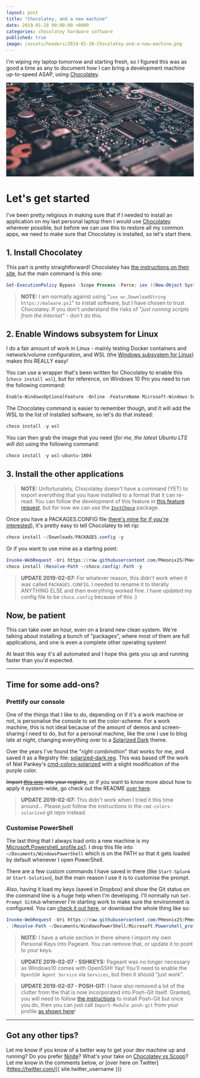 ```yaml
---
layout: post
title: "Chocolatey, and a new machine"
date: 2019-01-28 00:00:00 +0000
categories: chocolatey hardware software
published: true
image: /assets/headers/2019-01-28-Chocolatey-and-a-new-machine.png
---
```


I'm wiping my laptop tomorrow and starting fresh, so I figured this was as good a time as any to document how I can bring a development machine up-to-speed ASAP, using [Chocolatey](https://chocolatey.org/).

<!--description-->
![2019-01-28-Chocolatey-and-a-new-machine](/assets/headers/2019-01-28-Chocolatey-and-a-new-machine.png)

# Let's get started

I've been pretty religious in making sure that if I needed to install an application on my last personal laptop then I would use [Chocolatey](https://chocolatey.org/) wherever possible, but before we can use this to restore all my common apps, we need to make sure that Chocolatey is installed, so let's start there.

## 1. Install Chocolatey

This part is pretty straightforward! Chocolatey has [the instructions on their site](https://chocolatey.org/docs/installation#install-with-powershellexe), but the main command is this one:

```powershell
Set-ExecutionPolicy Bypass -Scope Process -Force; iex ((New-Object System.Net.WebClient).DownloadString('https://chocolatey.org/install.ps1'))
```

> **NOTE:** I am normally against using "`iex wc.DownloadString https://malware.ps1`" to install software, but I have chosen to trust Chocolatey.
> If you don't understand the risks of _"just running scripts from the Internet"_ - don't do this.

## 2. Enable Windows subsystem for Linux

I do a fair amount of work in Linux - mainly testing Docker containers and network/volume configuration, and WSL (the [Windows subsystem for Linux](https://docs.microsoft.com/en-us/windows/wsl/about)) makes this REALLY easy!

You can use a wrapper that's been written for Chocolatey to enable this (`choco install wsl`), but for reference, on Windows 10 Pro you need to run the following command:

```powershell
Enable-WindowsOptionalFeature -Online -FeatureName Microsoft-Windows-Subsystem-Linux
```

The Chocolatey command is easier to remember though, and it will add the WSL to the list of installed software, so let's do that instead:

```powershell
choco install -y wsl
```

You can then grab the image that you need (_for me, the latest Ubuntu LTS will do_) using the following command:

```powershell
choco install -y wsl-ubuntu-1804
```

## 3. Install the other applications

> **NOTE:** Unfortunately, Chocolatey doesn't have a command (YET) to export everything that you have installed to a format that it can re-read. You can follow the development of this feature in [this feature request](https://github.com/chocolatey/choco/issues/357), but for now we can use the [`InstChoco`](https://chocolatey.org/packages/instchoco) package.

Once you have a PACKAGES.CONFIG file ([here's mine for if you're interested](/assets/choco.config)), it's pretty easy to tell Chocolatey to let rip:

```powershell
choco install ~/Downloads/PACKAGES.config -y
```

Or if you want to use mine as a starting point:

```powershell
Invoke-WebRequest -Uri https://raw.githubusercontent.com/PHeonix25/PHeonix25.github.io/master/assets/choco.config -OutFile ~/choco.config;
choco install (Resolve-Path ~/choco.config).Path -y
```

> **UPDATE 2019-02-07:** For whatever reason, this didn't work when it was called `PACKAGES.CONFIG`. I needed to rename it to literally ANYTHING ELSE and then everything worked fine. I have updated my config file to be `choco.config` because of this :)

## Now, be patient

This can take over an hour, even on a brand new clean system. We're talking about installing a bunch of "packages", where most of them are full applications, and one is even a complete other operating system!

At least this way it's all automated and I hope this gets you up and running faster than you'd expected.

---

## Time for some add-ons?

### Prettify our console

One of the things that I like to do, depending on if it's a work machine or not, is personalise the console to set the color-scheme.
For a work machine, this is not ideal because of the amount of demos and screen-sharing I need to do, but for a personal machine, like the one I use to blog late at night, changing everything over to a [Solarized Dark](https://ethanschoonover.com/solarized/) theme.

Over the years I've found the "_right combination_" that works for me, and saved it as a Registry file: [solarized-dark.reg](/assets/solarized-dark.reg).
This was based off the work of Niel Pankey's [cmd-colors-solarized](https://github.com/neilpa/cmd-colors-solarized) with a slight modification of the purple color.

~~Import [this one](https://raw.githubusercontent.com/PHeonix25/PHeonix25.github.io/master/assets/solarized-dark.reg) into your registry~~, or if you want to know more about how to apply it system-wide, go check out the README [over here](https://github.com/neilpa/cmd-colors-solarized).

> **UPDATE 2019-02-07:** This didn't work when I tried it this time around... Please just follow the instructions in the `cmd-colors-solarized` git repo instead.

### Customise PowerShell

The last thing that I always load onto a new machine is my [Microsoft.Powershell_profile.ps1](/assets/Microsoft.Powershell_profile.ps1). I drop this file into `~/Documents/WindowsPowerShell` which is on the PATH so that it gets loaded by default whenever I open PowerShell.

There are a few custom commands I have saved in there (like `Start-Splunk` or `Start-Solution`), but the main reason I use it is to customise the prompt.

Also, having it load my keys (saved in Dropbox) and show the Git status on the command line is a huge help when I'm developing. I'll normally run `Set-Prompt GitHub` whenever I'm starting work to make sure the environment is configured. You can [check it out here](https://github.com/PHeonix25/PHeonix25.github.io/blob/master/assets/Microsoft.Powershell_profile.ps1#L49), or download the whole thing like so:

```powershell
Invoke-WebRequest -Uri https://raw.githubusercontent.com/PHeonix25/PHeonix25.github.io/master/assets/Microsoft.Powershell_profile.ps1 -OutFile ~/Documents/WindowsPowerShell/Microsoft.Powershell_profile.ps1;
. (Resolve-Path ~/Documents/WindowsPowerShell/Microsoft.Powershell_profile.ps1)
```

> **NOTE:** I have a whole section in there where I import my own Personal Keys into Pageant. You can remove that, or update it to point to your keys.

> **UPDATE 2019-02-07 - SSHKEYS:** Pageant was no longer necessary as Windows10 comes with OpenSSH! Yay! You'll need to enable the `OpenSSH Agent Service` via `Services`, but then it should "just work". 

> **UPDATE 2019-02-07 - POSH-GIT:** I have also removed a lot of the clutter from the that is now incorporated into Posh-Git itself. Granted, you will need to follow [the instructions](https://github.com/dahlbyk/posh-git#installing-posh-git-via-powershellget) to install Posh-Git but once you do, then you can just call `Import-Module posh-git` from your profile [as shown here](https://github.com/dahlbyk/posh-git#using-posh-git)!

---

## Got any other tips?

Let me know if you know of a better way to get your dev machine up and running?
Do you prefer [Ninite](https://ninite.com/)?
What's your take on [Chocolatey vs Scoop](https://github.com/lukesampson/scoop/wiki/Chocolatey-Comparison)?
Let me know in the comments below, or [over here on Twitter](https://twitter.com/{{ site.twitter_username }})
